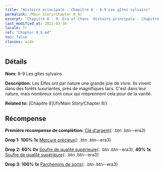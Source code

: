 ```yaml
---
title: "Histoire principale - Chapitre 8 - 8-9 Les gîtes sylvains"
permalink: /Main Story/Chapter 8_9/
excerpt: "Chapitre 8 - 9. Era of Chaos  Histoire principale - Chapitre 8_9. 8-9 Les gîtes sylvains"
last_modified_at: 2021-03-30
locale: fr
ref: "Chapter 8_9.md"
toc: false
classes: wide
---
```


## Détails

 **Nom:** 8-9 Les gîtes sylvains

 **Description:** Les Elfes ont par nature une grande joie de vivre. Ils vivent dans des forêts luxuriantes, près de magnifiques lacs. C'est dans leur nature, mais nombreux sont ceux qui méprennent cela pour de la vanité.

 **Related to:** [Chapitre 8](/fr/Main Story/Chapter 8/)

## Récompense

 **Première récompense de complétion:** [Clé d'argent](/fr/Items/con_693/){: .btn .btn--era3}

 **Drop 1:** **100% 1x** [Mercure précieux](/fr/Items/mat_28/){: .btn .btn--era3}

 **Drop 2:** **60% 0x** [Soufre de qualité supérieure](/fr/Items/mat_22/){: .btn .btn--era3}, **40% 1x** [Soufre de qualité supérieure](/fr/Items/mat_22/){: .btn .btn--era3}

 **Drop 3:** **100% 1x** [Parchemins de sorts](/fr/Items/con_694/){: .btn .btn--era3}

